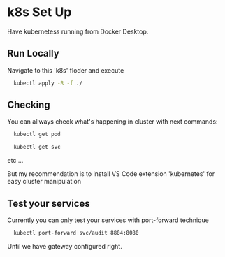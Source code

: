 
# k8s Set Up

Have kubernetess running from Docker Desktop.
## Run Locally

Navigate to this 'k8s' floder and execute
```bash
  kubectl apply -R -f ./
```


## Checking

You can allways check what's happening in cluster with next commands:
```bash
  kubectl get pod
```
```bash
  kubectl get svc
```
etc ...


But my recommendation is to install VS Code extension 'kubernetes' for easy cluster manipulation


## Test your services

Currently you can only test your services with port-forward technique
```bash
  kubectl port-forward svc/audit 8804:8080
```
Until we have gateway configured right.
